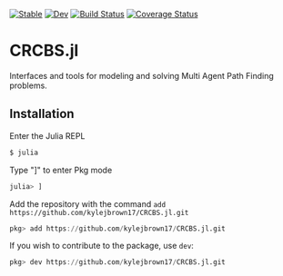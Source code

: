 <!-- | Testing | Coverage | Documentation |
| :-----: | :------: | :-----------: |
| [![Build Status](https://travis-ci.org/kylejbrown17/CRCBS.jl.svg?branch=master)](https://travis-ci.org/kylejbrown17/CRCBS.jl) | [![Coverage Status](https://coveralls.io/repos/github/kylejbrown17/CRCBS.jl/badge.svg?branch=master)](https://coveralls.io/github/kylejbrown17/CRCBS.jl?branch=master) | [![](https://img.shields.io/badge/docs-latest-blue.svg)](https://kylejbrown17.github.io/CRCBS.jl/latest) | -->

[![Stable](https://img.shields.io/badge/docs-stable-blue.svg)](https://kylejbrown17.github.io/CRCBS.jl/stable)
[![Dev](https://img.shields.io/badge/docs-dev-blue.svg)](https://kylejbrown17.github.io/CRCBS.jl/dev)
[![Build Status](https://github.com/kylejbrown17/CRCBS.jl/workflows/CI/badge.svg)](https://github.com/kylejbrown17/CRCBS.jl/actions)
[![Coverage Status](https://coveralls.io/repos/github/kylejbrown17/CRCBS.jl/badge.svg?branch=master)](https://coveralls.io/github/kylejbrown17/CRCBS.jl?branch=master) 

# CRCBS.jl
Interfaces and tools for modeling and solving Multi Agent Path Finding problems.

## Installation

Enter the Julia REPL
```Bash
$ julia
```
Type "]" to enter Pkg mode
```Julia
julia> ]
```
Add the repository with the command `add https://github.com/kylejbrown17/CRCBS.jl.git`
```Julia
pkg> add https://github.com/kylejbrown17/CRCBS.jl.git
```
If you wish to contribute to the package, use `dev`:
```Julia
pkg> dev https://github.com/kylejbrown17/CRCBS.jl.git
```
